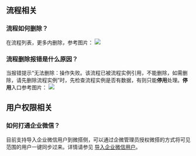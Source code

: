 ## 流程相关
[](id:que1)
### 流程如何删除？
在流程列表，更多内删除，参考图片：
![](https://qcloudimg.tencent-cloud.cn/raw/2e5ad8adcd06c98b87bcc274a4452c89.png)

[](id:que2)
### 流程删除报错是什么原因？
当报错提示“无法删除：操作失败。该流程已被流程实例引用，不能删除，如需删除，请先删除流程实例”时，先检查流程实例是否有数据，有则只能**停用**处理。**停用**入口参考图片：
![](https://qcloudimg.tencent-cloud.cn/raw/e9185f3764dc945b78c2ffc0b95b7864.png)

## 用户权限相关
[](id:que3)
### 如何打通企业微信？
目前支持导入企业微信用户到微搭侧，可以通过企微管理员授权微搭的方式将可见范围的用户一键同步过来。详情请参见 [导入企业微信用户](https://cloud.tencent.com/document/product/1301/67263)。 
